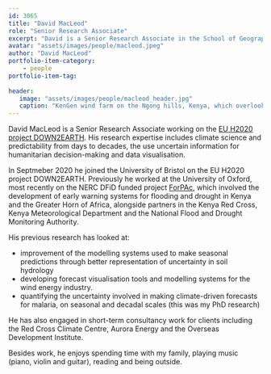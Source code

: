 ```yaml
---
id: 3065
title: "David MacLeod"
role: "Senior Research Associate"
excerpt: "David is a Senior Research Associate in the School of Geographical Sciences, University of Bristol."
avatar: "assets/images/people/macleod.jpeg"
author: "David MacLeod"
portfolio-item-category:
    - people
portfolio-item-tag:
    
header:
   image: "assets/images/people/macleod_header.jpg"
   caption: "KenGen wind farm on the Ngong hills, Kenya, which overlooks the Rift Valley and is close to ICPAC"
---
```


David MacLeod is a Senior Research Associate working on the [EU H2020 project DOWN2EARTH](https://cordis.europa.eu/project/id/869550). His research expertise includes climate science and predictability from days to decades, the use uncertain information for humanitarian decision-making and data visualisation. 

In Septmeber 2020 he joined the University of Bristol on the EU H2020 project DOWN2EARTH. Previously he worked at the University of Oxford, most recently on the NERC DFiD funded project [ForPAc](http://www.shear.org.uk/research/ForPAc.html), which involved the development of early warning systems for flooding and drought in Kenya and the Greater Horn of Africa, alongside partners in the Kenya Red Cross, Kenya Meteorological Department and the National Flood and Drought Monitoring Authority.

His previous research has looked at:
- improvement of the modelling systems used to make seasonal predictions through better representation of uncertainty in soil hydrology
- developing forecast visualisation tools and modelling systems for the wind energy industry.
- quantifying the uncertainty involved in making climate-driven forecasts for malaria, on seasonal and decadal scales (this was my PhD research)

He has also engaged in short-term consultancy work for clients including the Red Cross Climate Centre, Aurora Energy and the Overseas Development Institute.

Besides work, he enjoys spending time with my family, playing music (piano, violin and guitar), reading and being outside.


